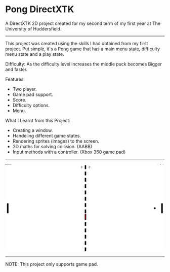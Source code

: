 # Pong DirectXTK

A DirectXTK 2D project created for my second term of my first year at The University of Huddersfield.

----------------------------------------------------------------------------------

This project was created using the skills I had obtained from my first project. Put simple, it's a Pong game that has a main menu state, difficulty menu state and a play state.

Difficulty: As the difficulty level increases the middle puck becomes Bigger and faster.

Features:

- Two player.
- Game pad support.
- Score.
- Difficulty options.
- Menu.

What I Learnt from this Project:

- Creating a window.
- Handeling different game states.
- Rendering sprites (images) to the screen.
- 2D maths for solving collision. (AABB)
- Input methods with a controller. (Xbox 360 game pad)

----------------------------------------------------------------------------------

![logo](Images/Pong_Game.png)

----------------------------------------------------------------------------------

NOTE: This project only supports game pad.
